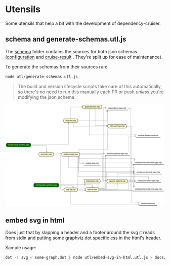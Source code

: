 # Utensils
Some utensils that help a bit with the development of dependency-cruiser.

## schema and generate-schemas.utl.js

The [schema](schema) folder contains the sources for both json schemas ([configuration](../src/schemas/configuration.schema.json) and [cruise-result](../src/schemas/cruise-result.schema.json) . They're split up
for ease of maintenance).

To generate the schemas from their sources run:

```sh
node utl/generate-schemas.utl.js
```

> The build and version lifecycle scripts take care of this automatically, so 
> there's no need to run this manually each PR or push _unless_ you're modifying
> the json schema

![overview](overview.svg)

## embed svg in html

Does just that by slapping a header and a footer around the svg it reads from
stdin and putting some graphviz dot specific css in the html's header.

Sample usage:

```sh
dot -T svg < some-graph.dot | node utl/embed-svg-in-html.utl.js > docs/wrapped-svg.html
```

